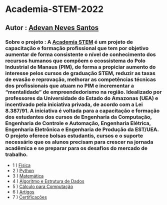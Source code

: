 # Academia-STEM-2022

## Autor : [Adevan Neves Santos](https://www.linkedin.com/in/adevan-neves-santos/)

### Sobre o projeto : A [Academia STEM](https://www.linkedin.com/company/academia-stem/mycompany/) é um projeto de capacitação e formação profissional que tem por objetivo aumentar de forma consistente o nível de conhecimento dos recursos humanos que compõem o ecossistema do Polo Industrial de Manaus (PIM), de forma a propiciar aumento do interesse pelos cursos de graduação STEM, reduzir as taxas de evasão e reprovação, melhorar as competências técnicas dos profissionais que atuam no PIM e incrementar a “mentalidade” de empreendedorismo na região. Idealizado por professores da Universidade do Estado do Amazonas (UEA) e incentivado pela iniciativa privada, de acordo com a Lei 8.387/91. A iniciativa é voltada para a capacitação e formação dos estudantes dos cursos de Engenharia da Computação, Engenharia de Controle e Automação, Engenharia Elétrica, Engenharia Eletrônica e Engenharia de Produção da EST/UEA.  O projeto oferece bolsas estudantis, cursos e o suporte necessário que os alunos precisam para crescer na jornada acadêmica e se preparar para os desafios do mercado de trabalho.   

-  1 ) [Física](./Cursos/Fisica-Basica/README.md)
-  2 ) [Python](./Cursos/Python-Basico/README.md)
-  3 ) [Matemática](./Cursos/Matematica-Basica/Atividade_Introducao_Integral.ipynb)
-  4 ) [Algoritmo e Estrutura de Dados](./Cursos/Algoritmo-e-Estrutura-de-Dados/README.md)
-  5 ) [Cálculo para Computação](./Cursos/Calculo-para-Computacao/README.md)
-  6 )  [Artigos](./Cursos/Artigos/)
-  7 ) [Certificações](./Cursos/Certificados/)
